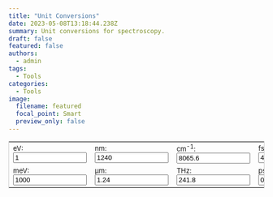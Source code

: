 ```yaml
---
title: "Unit Conversions"
date: 2023-05-08T13:18:44.238Z
summary: Unit conversions for spectroscopy.
draft: false
featured: false
authors:
  - admin
tags:
  - Tools
categories:
  - Tools
image:
  filename: featured
  focal_point: Smart
  preview_only: false
---
```

<!-- test -->
<!DOCTYPE html>
<html lang="en">
<head>
  <meta charset="UTF-8" />
  <meta name="viewport" content="width=device-width, initial-scale=1.0"/>
  <title>Unit Conversions</title>
</head>
<body>
  <form name="conversion">
    <table cellpadding="10" align="center" style="border-width:1px" bordercolor="#CCCCCC">
      <tbody>
        <tr>
          <td><span style="font-size:10pt">eV: <input name="eV" onkeyup="eVconvert()" value="1" size="15"></span></td>
          <td><span style="font-size:10pt">nm: <input name="nm" onkeyup="nmconvert()" value="1240" size="15"></span></td>
          <td><span style="font-size:10pt">cm<sup>-1</sup>: <input name="wavnum" onkeyup="wavnumconvert()" value="8065.6" size="15"></span></td>
          <td><span style="font-size:10pt">fs: <input name="fs" onkeyup="fsconvert()" value="4.136" size="15"></span></td>
          <td><span style="font-size:10pt">MHz: <input name="MHz" onkeyup="MHzconvert()" value="24179893" size="15"></span></td>
        </tr>
        <tr>
          <td><span style="font-size:10pt">meV: <input name="meV" onkeyup="meVconvert()" value="1000" size="15"></span></td>
          <td><span style="font-size:10pt">µm: <input name="micron" onkeyup="micronconvert()" value="1.24" size="15"></span></td>
          <td><span style="font-size:10pt">THz: <input name="THz" onkeyup="THzconvert()" value="241.8" size="15"></span></td>
          <td><span style="font-size:10pt">ps: <input name="ps" onkeyup="psconvert()" value="0.004" size="15"></span></td>
          <td><span style="font-size:10pt">K: <input name="K" onkeyup="Kconvert()" value="11604.5" size="15"></span></td>
        </tr>
      </tbody>
    </table>
  </form>

  <script>
    const c = 299792458;
    const h = 4.135667516e-15;
    const kB = 1.380649e-23;
    const kB_eV = 8.617333262e-5;

    function roundfive(num) {
      return (Math.round(num * 100000) / 100000).toFixed(7);
    }

    function eVconvert() {
      with (document.conversion) {
        meV.value = roundfive(eV.value * 1e3);
        nm.value = roundfive(h * c / eV.value * 1e9);
        micron.value = roundfive(h * c / eV.value * 1e6);
        wavnum.value = roundfive(eV.value / (h * c * 100));
        THz.value = roundfive(eV.value / h * 1e-12);
        fs.value = roundfive(h / eV.value * 1e15);
        ps.value = roundfive(h / eV.value * 1e12);
        MHz.value = roundfive(eV.value / h * 1e-6);
        K.value = roundfive(eV.value / kB_eV);
      }
    }

    function meVconvert() {
      with (document.conversion) {
        eV.value = roundfive(meV.value * 1e-3);
        nm.value = roundfive(h * c / meV.value * 1e9 * 1e3);
        micron.value = roundfive(h * c / meV.value * 1e6 * 1e3);
        wavnum.value = roundfive(meV.value / (h * c * 100) * 1e-3);
        THz.value = roundfive(meV.value / h * 1e-12 * 1e-3);
        fs.value = roundfive(h / meV.value * 1e15 * 1e3);
        ps.value = roundfive(h / meV.value * 1e12 * 1e3);
        MHz.value = roundfive(meV.value / h * 1e-6 * 1e-3);
        K.value = roundfive(meV.value * 1e-3 / kB_eV);
      }
    }

    function nmconvert() {
      with (document.conversion) {
        eV.value = roundfive(h * c / nm.value * 1e9);
        meV.value = roundfive(h * c / nm.value * 1e12);
        micron.value = roundfive(nm.value * 1e-3);
        wavnum.value = roundfive(1 / (nm.value * 1e-7));
        THz.value = roundfive(c / nm.value * 1e-3);
        fs.value = roundfive(nm.value / c * 1e6);
        ps.value = roundfive(nm.value / c * 1e3);
        MHz.value = roundfive(eV.value / h * 1e-6);
        K.value = roundfive(eV.value / kB_eV);
      }
    }

    function micronconvert() {
      with (document.conversion) {
        eV.value = roundfive(h * c / micron.value * 1e6);
        meV.value = roundfive(h * c / micron.value * 1e9);
        nm.value = roundfive(micron.value * 1e3);
        wavnum.value = roundfive(1 / (micron.value * 1e-4));
        THz.value = roundfive(c / micron.value * 1e-6);
        fs.value = roundfive(micron.value / c * 1e9);
        ps.value = roundfive(micron.value / c * 1e6);
        MHz.value = roundfive(eV.value / h * 1e-6);
        K.value = roundfive(eV.value / kB_eV);
      }
    }

    function wavnumconvert() {
      with (document.conversion) {
        eV.value = roundfive(wavnum.value * h * c * 100);
        meV.value = roundfive(wavnum.value * h * c * 100 * 1e3);
        nm.value = roundfive(1e9 / (wavnum.value * 100));
        micron.value = roundfive(1e6 / (wavnum.value * 100));
        THz.value = roundfive(wavnum.value * c * 100 * 1e-12);
        fs.value = roundfive(1 / (wavnum.value * c * 100) * 1e15);
        ps.value = roundfive(1 / (wavnum.value * c * 100) * 1e12);
        MHz.value = roundfive(eV.value / h * 1e-6);
        K.value = roundfive(eV.value / kB_eV);
      }
    }

    function THzconvert() {
      with (document.conversion) {
        eV.value = roundfive(h * THz.value * 1e12);
        meV.value = roundfive(h * THz.value * 1e15);
        nm.value = roundfive(c / THz.value * 1e-3);
        micron.value = roundfive(c / THz.value * 1e-6);
        wavnum.value = roundfive(THz.value * 1e12 / (c * 100));
        fs.value = roundfive(1 / (THz.value * 1e12) * 1e15);
        ps.value = roundfive(1 / (THz.value * 1e12) * 1e12);
        MHz.value = roundfive(THz.value * 1e6);
        K.value = roundfive(eV.value / kB_eV);
      }
    }

    function fsconvert() {
      with (document.conversion) {
        eV.value = roundfive(h / fs.value * 1e15);
        meV.value = roundfive(h / fs.value * 1e18);
        nm.value = roundfive(c * fs.value * 1e-6);
        micron.value = roundfive(c * fs.value * 1e-9);
        wavnum.value = roundfive(1 / (fs.value * c * 100) * 1e15);
        THz.value = roundfive(1 / fs.value);
        ps.value = roundfive(fs.value * 1e-3);
        MHz.value = roundfive(eV.value / h * 1e-6);
        K.value = roundfive(eV.value / kB_eV);
      }
    }

    function psconvert() {
      with (document.conversion) {
        eV.value = roundfive(h / ps.value * 1e12);
        meV.value = roundfive(h / ps.value * 1e15);
        nm.value = roundfive(c * ps.value * 1e-3);
        micron.value = roundfive(c * ps.value * 1e-6);
        wavnum.value = roundfive(1 / (ps.value * c * 100) * 1e12);
        THz.value = roundfive(1 / ps.value);
        fs.value = roundfive(ps.value * 1e3);
        MHz.value = roundfive(eV.value / h * 1e-6);
        K.value = roundfive(eV.value / kB_eV);
      }
    }

    function MHzconvert() {
      with (document.conversion) {
        THz.value = roundfive(MHz.value * 1e-6);
        eV.value = roundfive(h * MHz.value * 1e6);
        meV.value = roundfive(h * MHz.value * 1e9);
        wavnum.value = roundfive((h * MHz.value * 1e6) / (h * c * 100));
        nm.value = roundfive(c / (MHz.value * 1e6) * 1e9);
        micron.value = roundfive(c / (MHz.value * 1e6) * 1e6);
        fs.value = roundfive(1 / (MHz.value * 1e6) * 1e15);
        ps.value = roundfive(1 / (MHz.value * 1e6) * 1e12);
        K.value = roundfive(h * MHz.value * 1e6 / kB);
      }
    }

    function Kconvert() {
      with (document.conversion) {
        eV.value = roundfive(K.value * kB_eV);
        meV.value = roundfive(K.value * kB_eV * 1e3);
        wavnum.value = roundfive(K.value * 0.69503476);
        THz.value = roundfive(K.value * 20.836);
        MHz.value = roundfive(K.value * 20.836 * 1e6);
        nm.value = roundfive(h * c / (K.value * kB) * 1e9);
        micron.value = roundfive(h * c / (K.value * kB) * 1e6);
        fs.value = roundfive(h / (K.value * kB) * 1e15);
        ps.value = roundfive(h / (K.value * kB) * 1e12);
      }
    }
  </script>
</body>
</html>
